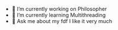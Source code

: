 - 🔭 I’m currently working on Philosopher
- 🌱 I’m currently learning Multithreading
- 💬 Ask me about my fdf I like it very much
